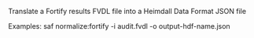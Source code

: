 Translate a Fortify results FVDL file into a Heimdall Data Format JSON file

Examples:
  saf normalize:fortify -i audit.fvdl -o output-hdf-name.json
